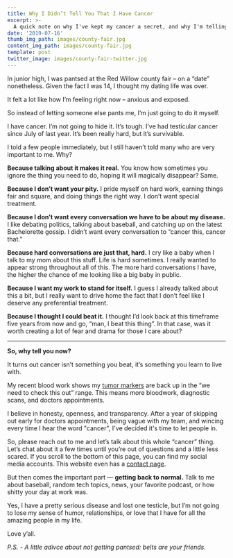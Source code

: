 ```yaml
---
title: Why I Didn’t Tell You That I Have Cancer 
excerpt: >-
  A quick note on why I've kept my cancer a secret, and why I'm telling you now.
date: '2019-07-16'
thumb_img_path: images/county-fair.jpg
content_img_path: images/county-fair.jpg
template: post
twitter_image: images/county-fair-twitter.jpg
---
```


In junior high, I was pantsed at the Red Willow county fair – on a “date” nonetheless. Given the fact I was 14, I thought my dating life was over.

It felt a lot like how I’m feeling right now – anxious and exposed. 

So instead of letting someone else pants me, I’m just going to do it myself.

I have cancer. I’m not going to hide it. It’s tough. I’ve had testicular cancer since July of last year. It’s been really hard, but it’s survivable.

I told a few people immediately, but I still haven’t told many who are very important to me. Why?

**Because talking about it makes it real.**
You know how sometimes you ignore the thing you need to do, hoping it will magically disappear? Same. 

**Because I don’t want your pity.**
I pride myself on hard work, earning things fair and square, and doing things the right way. I don’t want special treatment. 

**Because I don’t want every conversation we have to be about my disease.**
I like debating politics, talking about baseball, and catching up on the latest Bachelorette gossip. I didn’t want every conversation to “cancer this, cancer that.”

**Because hard conversations are just that, hard.**
I cry like a baby when I talk to my mom about this stuff. Life is hard sometimes. I really wanted to appear strong throughout all of this. The more hard conversations I have, the higher the chance of me looking like a big baby in public. 

**Because I want my work to stand for itself.**
I guess I already talked about this a bit, but I really want to drive home the fact that I don’t feel like I deserve any preferential treatment. 

**Because I thought I could beat it.**
I thought I’d look back at this timeframe five years from now and go, “man, I beat this thing”. In that case, was it worth creating a lot of fear and drama for those I care about?

------

**So, why tell you now?**

It turns out cancer isn’t something you beat, it’s something you learn to live with. 

My recent blood work shows my [tumor markers](https://www.cancer.org/cancer/testicular-cancer/detection-diagnosis-staging/how-diagnosed.html) are back up in the “we need to check this out” range. This means more bloodwork, diagnostic scans, and doctors appointments.

I believe in honesty, openness, and transparency. After a year of skipping out early for doctors appointments, being vague with my team, and wincing every time I hear the word "cancer", I've decided it's time to let people in. 

So, please reach out to me and let’s talk about this whole “cancer” thing. Let’s chat about it a few times until you’re out of questions and a little less scared. If you scroll to the bottom of this page, you can find my social media accounts. This website even has a [contact page](https://drewb.tech/contact).

But then comes the important part — **getting back to normal.** Talk to me about baseball, random tech topics, news, your favorite podcast, or how shitty your day at work was. 

Yes, I have a pretty serious disease and lost one testicle, but I’m not going to lose my sense of humor, relationships, or love that I have for all the amazing people in my life.

Love y’all. 

*P.S. - A little adivce about not getting pantsed: belts are your friends.*

